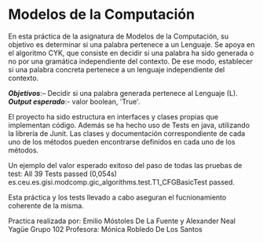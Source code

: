 # Modelos de la Computación

En esta práctica de la asignatura de Modelos de la Computación, su objetivo es determinar si una palabra pertenece a un Lenguaje.
Se apoya en el algoritmo CYK, que  consiste en decidir si una palabra ha sido generada o no por una gramática independiente del contexto.
De ese modo, establecer si una palabra concreta pertenece a un lenguaje independiente del contexto.

***Objetivos***:–  Decidir si una palabra generada pertenece al Lenguaje (L).
***Output esperado***:- valor boolean, 'True'.

El proyecto ha sido estructura en interfaces y clases propias que  implementan código. 
Además se ha hecho uso de Tests en java, utilizando la librería de Junit. 
Las clases y documentación correspondiente de cada uno de los métodos pueden encontrarse definidos en cada uno de los métodos. 

Un ejemplo del valor esperado exitoso del paso de todas las pruebas de test: 
All 39 Tests passed (0,054s)
es.ceu.es.gisi.modcomp.gic_algorithms.test.T1_CFGBasicTest passed. 

Esta práctica y los tests llevado a cabo aseguran el fucnionamiento coherente de la misma. 

Practica realizada por: Emilio Móstoles De La Fuente y Alexander Neal Yagüe
Grupo 102
Profesora: Mónica Robledo De Los Santos


